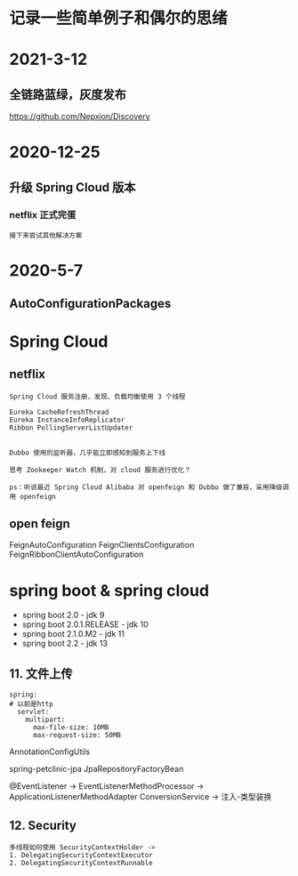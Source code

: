 # 记录一些简单例子和偶尔的思绪 #



# 2021-3-12 #
## 全链路蓝绿，灰度发布 ##
<https://github.com/Nepxion/Discovery>

# 2020-12-25 #
## 升级 Spring Cloud 版本 ##
### netflix 正式完蛋 ###
```text
接下来尝试其他解决方案
```

# 2020-5-7 #
##  AutoConfigurationPackages ##


# Spring Cloud #
## netflix ##
```text
Spring Cloud 服务注册、发现、负载均衡使用 3 个线程

Eureka CacheRefreshThread
Eureka InstanceInfoReplicator
Ribbon PollingServerListUpdater


Dubbo 使用的监听器，几乎能立即感知到服务上下线

思考 Zookeeper Watch 机制，对 cloud 服务进行优化？

ps：听说最近 Spring Cloud Alibaba 对 openfeign 和 Dubbo 做了兼容，采用降级调用 openfeign

```


## open feign ##
FeignAutoConfiguration
FeignClientsConfiguration
FeignRibbonClientAutoConfiguration

# spring boot & spring cloud

* spring boot 2.0           - jdk 9
* spring boot 2.0.1.RELEASE - jdk 10
* spring boot 2.1.0.M2      - jdk 11
* spring boot 2.2           - jdk 13

## 11. 文件上传
```text
spring:
# 以前是http
  servlet:
    multipart:
      max-file-size: 10MB
      max-request-size: 50MB
```

AnnotationConfigUtils


spring-petclinic-jpa
JpaRepositoryFactoryBean

@EventListener -> EventListenerMethodProcessor -> ApplicationListenerMethodAdapter
ConversionService -> 注入-类型装换

## 12. Security
```text
多线程如何使用 SecurityContextHolder -> 
1. DelegatingSecurityContextExecutor
2. DelegatingSecurityContextRunnable
```

